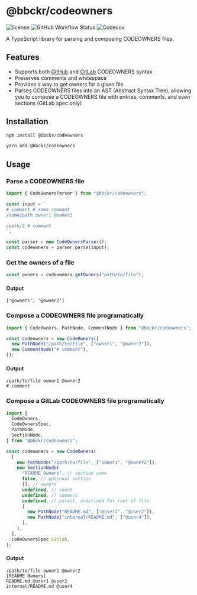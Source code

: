 # @bbckr/codeowners

![license](https://img.shields.io/npm/l/@bbckr/codeowners) ![GitHub Workflow Status](https://img.shields.io/github/actions/workflow/status/bbckr/codeowners/build.yml?branch=main) ![Codecov](https://codecov.io/gh/bbckr/codeowners/branch/main/graph/badge.svg)

A TypeScript library for parsing and composing CODEOWNERS files.

## Features

- Supports both [GitHub](https://docs.github.com/en/repositories/managing-your-repositorys-settings-and-features/customizing-your-repository/about-code-owners) and [GitLab](https://docs.gitlab.com/user/project/codeowners/reference/) CODEOWNERS syntax
- Preserves comments and whitespace
- Provides a way to get owners for a given file
- Parses CODEOWNERS files into an AST (Abstract Syntax Tree), allowing you to compose a CODEOWNERS file with entries, comments, and even sections (GitLab spec only)

## Installation

```bash
npm install @bbckr/codeowners
```

```bash
yarn add @bbckr/codeowners
```

## Usage

### Parse a CODEOWNERS file

```ts
import { CodeOwnersParser } from "@bbckr/codeowners";

const input = `
# comment # same comment
/some/path owner1 @owner2

/path/2 # comment
`;

const parser = new CodeOwnersParser();
const codeowners = parser.parse(input);
```

### Get the owners of a file

```ts
const owners = codeowners.getOwners("path/to/file");
```

#### Output
```
['@owner1', '@owner2']
```

### Compose a CODEOWNERS file programatically

```ts
import { CodeOwners, PathNode, CommentNode } from "@bbckr/codeowners";

const codeowners = new CodeOwners([
  new PathNode("/path/to/file", ["owner1", "@owner2"]),
  new CommentNode("# comment"),
]);
```

#### Output
```
/path/to/file owner1 @owner2
# comment
```

### Compose a GitLab CODEOWNERS file programatically

```ts
import {
  CodeOwners,
  CodeOwnersSpec,
  PathNode,
  SectionNode,
} from "@bbckr/codeowners";

const codeowners = new CodeOwners(
  [
    new PathNode("/path/to/file", ["owner1", "@owner2"]),
    new SectionNode(
      "README Owners", // section name
      false, // optional section
      [], // owners
      undefined, // count
      undefined, // comment
      undefined, // parent, undefined for root of file
      [
        new PathNode("README.md", ["@user1", "@user2"]),
        new PathNode("internal/README.md", ["@user4"]),
      ],
    ),
  ],
  CodeOwnersSpec.Gitlab,
);
```

#### Output
```
/path/to/file owner1 @owner2
[README Owners]
README.md @user1 @user2
internal/README.md @user4
```
